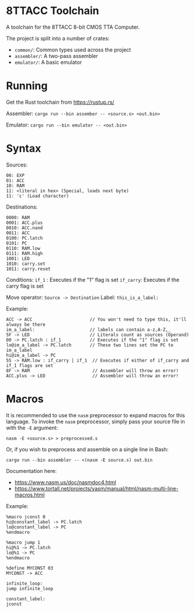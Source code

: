 # 8TTACC Toolchain
A toolchain for the 8TTACC 8-bit CMOS TTA Computer.

The project is split into a number of crates:
* `common/`: Common types used across the project
* `assembler/`: A two-pass assembler
* `emulator/`: A basic emulator

# Running
Get the Rust toolchain from https://rustup.rs/

Assembler: `cargo run --bin assember -- <source.s> <out.bin>`

Emulator: `cargo run --bin emulator -- <out.bin>`

# Syntax
Sources:
```
00: EXP
01: ACC
10: RAM
11: <literal in hex> (Special, loads next byte)
11: 'c' (Load character)
```

Destinations:
```
0000: RAM
0001: ACC.plus
0010: ACC.nand
0011: ACC
0100: PC.latch
0101: PC
0110: RAM.low
0111: RAM.high
1001: LED
1010: carry.set
1011: carry.reset
```

Conditions:
`if_1` : Executes if the "1" flag is set
`if_carry`: Executes if the carry flag is set

Move operator: `Source -> Destination`
Label: `this_is_a_label:`

Example:
```
ACC -> ACC                      // You won't need to type this, it'll always be there
im_a_label:                     // labels can contain a-z,A-Z,_
5F -> LED                       // Literals count as sources (Operand)
00 -> PC.latch : if_1           // Executes if the "1" flag is set
lo@im_a_label -> PC.latch       // These two lines set the PC to im_a_label
hi@im_a_label -> PC       
55 -> RAM.low : if_carry | if_1  // Executes if either of if_carry and if_1 flags are set
8F -> RAM                        // Assembler will throw an error!
ACC.plus -> LED                  // Assembler will throw an error!
```

# Macros
It is recommended to use the `nasm` preprocessor to expand macros for this language. To invoke the `nasm` preprocessor, simply pass your source file in with the `-E` argument:

`nasm -E <source.s> > preprocessed.s`

Or, if you wish to preprocess and assemble on a single line in Bash:

`cargo run --bin assembler -- <(nasm -E source.s) out.bin`

Documentation here:
* https://www.nasm.us/doc/nasmdoc4.html
* https://www.tortall.net/projects/yasm/manual/html/nasm-multi-line-macros.html

Example:
```
%macro jconst 0
hi@constant_label -> PC.latch
lo@constant_label -> PC
%endmacro

%macro jump 1
hi@%1 -> PC.latch
lo@%1 -> PC
%endmacro

%define MYCONST 03
MYCONST -> ACC

infinite_loop:
jump infinite_loop

constant_label:
jconst
```
